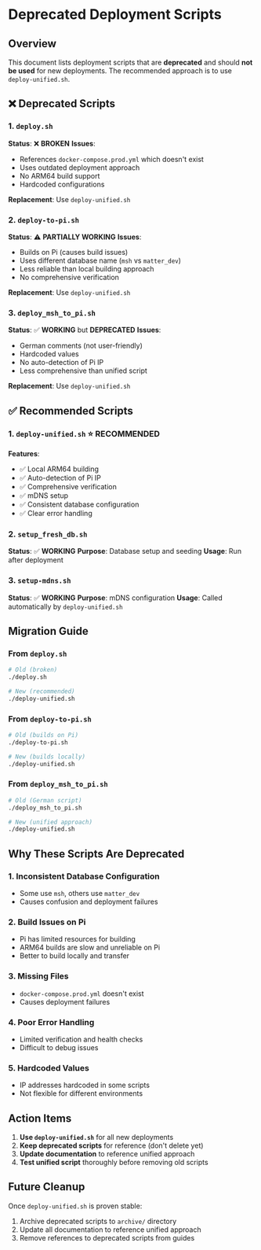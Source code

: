 # Deprecated Deployment Scripts

## Overview

This document lists deployment scripts that are **deprecated** and should **not be used** for new deployments. The recommended approach is to use `deploy-unified.sh`.

## ❌ Deprecated Scripts

### 1. `deploy.sh`
**Status**: ❌ **BROKEN**
**Issues**:
- References `docker-compose.prod.yml` which doesn't exist
- Uses outdated deployment approach
- No ARM64 build support
- Hardcoded configurations

**Replacement**: Use `deploy-unified.sh`

### 2. `deploy-to-pi.sh`
**Status**: ⚠️ **PARTIALLY WORKING**
**Issues**:
- Builds on Pi (causes build issues)
- Uses different database name (`msh` vs `matter_dev`)
- Less reliable than local building approach
- No comprehensive verification

**Replacement**: Use `deploy-unified.sh`

### 3. `deploy_msh_to_pi.sh`
**Status**: ✅ **WORKING** but **DEPRECATED**
**Issues**:
- German comments (not user-friendly)
- Hardcoded values
- No auto-detection of Pi IP
- Less comprehensive than unified script

**Replacement**: Use `deploy-unified.sh`

## ✅ Recommended Scripts

### 1. `deploy-unified.sh` ⭐ **RECOMMENDED**
**Features**:
- ✅ Local ARM64 building
- ✅ Auto-detection of Pi IP
- ✅ Comprehensive verification
- ✅ mDNS setup
- ✅ Consistent database configuration
- ✅ Clear error handling

### 2. `setup_fresh_db.sh`
**Status**: ✅ **WORKING**
**Purpose**: Database setup and seeding
**Usage**: Run after deployment

### 3. `setup-mdns.sh`
**Status**: ✅ **WORKING**
**Purpose**: mDNS configuration
**Usage**: Called automatically by `deploy-unified.sh`

## Migration Guide

### From `deploy.sh`
```bash
# Old (broken)
./deploy.sh

# New (recommended)
./deploy-unified.sh
```

### From `deploy-to-pi.sh`
```bash
# Old (builds on Pi)
./deploy-to-pi.sh

# New (builds locally)
./deploy-unified.sh
```

### From `deploy_msh_to_pi.sh`
```bash
# Old (German script)
./deploy_msh_to_pi.sh

# New (unified approach)
./deploy-unified.sh
```

## Why These Scripts Are Deprecated

### 1. **Inconsistent Database Configuration**
- Some use `msh`, others use `matter_dev`
- Causes confusion and deployment failures

### 2. **Build Issues on Pi**
- Pi has limited resources for building
- ARM64 builds are slow and unreliable on Pi
- Better to build locally and transfer

### 3. **Missing Files**
- `docker-compose.prod.yml` doesn't exist
- Causes deployment failures

### 4. **Poor Error Handling**
- Limited verification and health checks
- Difficult to debug issues

### 5. **Hardcoded Values**
- IP addresses hardcoded in some scripts
- Not flexible for different environments

## Action Items

1. **Use `deploy-unified.sh`** for all new deployments
2. **Keep deprecated scripts** for reference (don't delete yet)
3. **Update documentation** to reference unified approach
4. **Test unified script** thoroughly before removing old scripts

## Future Cleanup

Once `deploy-unified.sh` is proven stable:
1. Archive deprecated scripts to `archive/` directory
2. Update all documentation to reference unified approach
3. Remove references to deprecated scripts from guides
